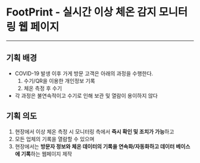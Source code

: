 # FootPrint - 실시간 이상 체온 감지 모니터링 웹 페이지
---
## 기획 배경
- COVID-19 발생 이후 가게 방문 고객은 아래의 과정을 수행한다.
  1. 수기/QR을 이용한 개인정보 기록
  2. 체온 측정 후 수기
- 각 과정은 불연속적이고 수기로 인해 보관 및 열람이 용이하지 않다

## 기획 의도
1. 현장에서 이상 체온 측정 시 모니터링 측에서 **즉시 확인 및 조치가 가능**하고
2. 모든 업체의 기록을 열람할 수 있으며
3. 현장에서는 **방문자 정보와 체온 데이터의 기록을 연속화/자동화하고 데이터 베이스에 기록**하는 웹페이지 제작
